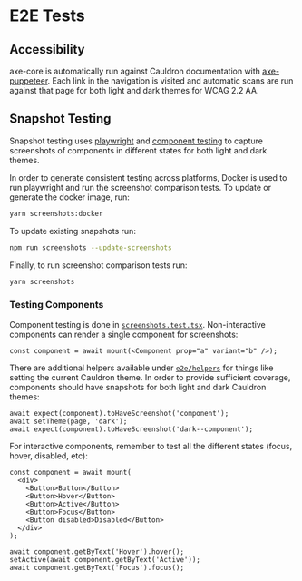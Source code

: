 # E2E Tests

## Accessibility

axe-core is automatically run against Cauldron documentation with [axe-puppeteer](https://www.npmjs.com/package/@axe-core/puppeteer). Each link in the navigation is visited and automatic scans are run against that page for both light and dark themes for WCAG 2.2 AA.

## Snapshot Testing

Snapshot testing uses [playwright](https://playwright.dev/) and [component testing](https://playwright.dev/docs/test-components) to capture screenshots of components in different states for both light and dark themes.

In order to generate consistent testing across platforms, Docker is used to run playwright and run the screenshot comparison tests. To update or generate the docker image, run:

```sh
yarn screenshots:docker
```

To update existing snapshots run:

```sh
npm run screenshots --update-screenshots
```

Finally, to run screenshot comparison tests run:

```sh
yarn screenshots
```

### Testing Components

Component testing is done in [`screenshots.test.tsx`](./screenshots.test.tsx). Non-interactive components can render a single component for screenshots:

```tsx
const component = await mount(<Component prop="a" variant="b" />);
```

There are additional helpers available under [`e2e/helpers`](./helpers/playwright.ts) for things like setting the current Cauldron theme. In order to provide sufficient coverage, components should have snapshots for both light and dark Cauldron themes:

```tsx
await expect(component).toHaveScreenshot('component');
await setTheme(page, 'dark');
await expect(component).toHaveScreenshot('dark--component');
```

For interactive components, remember to test all the different states (focus, hover, disabled, etc):

```tsx
const component = await mount(
  <div>
    <Button>Button</Button>
    <Button>Hover</Button>
    <Button>Active</Button>
    <Button>Focus</Button>
    <Button disabled>Disabled</Button>
  </div>
);

await component.getByText('Hover').hover();
setActive(await component.getByText('Active'));
await component.getByText('Focus').focus();
```
